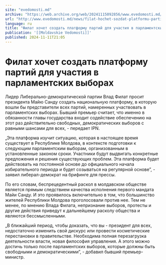 ```yaml
---
site: "evedomosti.md"
archive: "https://web.archive.org/web/20241115092856/www.evedomosti.md/news/filat-hochet-sozdat-platformu-partij-dlya-uchastiya-v-parlam"
url: "http://www.evedomosti.md/news/filat-hochet-sozdat-platformu-partij-dlya-uchastiya-v-parlam"
language: ru
title: "Филат хочет создать платформу партий для участия в парламентских выборах"
publication: '[[Moldavskie Vedomosti]]'
published: 2024-11-11T21:05
---
```


# Филат хочет создать платформу партий для участия в парламентских выборах

Лидер Либерально-демократической партии Влад Филат просит президента Майю Санду создать национальную платформу, в которую вошли бы представители всех партий, намеренных участвовать в парламентских выборах. Бывший премьер считает, что именно в обязанности главы государства входит содействие обеспечению на этот раз действительно свободных, демократических выборов с равными шансами для всех, - передает IPN.

„Эта платформа изучит ситуацию, которая в настоящее время существует в Республике Молдова, в контексте подготовки к следующим парламентским выборам, организованным в установленные законом сроки. Участники будут выдвигать конкретные предложения и решения существующих проблем. Эта платформа будет действовать на постоянной основе до официального начала избирательного периода и будет созываться на регулярной основе”, - заявил либерал-демократ на брифинге для прессы.

По его словам, беспрецедентный раскол в молдавском обществе является прямым следствием качества исполнения первого мандата Майи Санду. И это проявилось включительно в том, что большинство жителей Республики Молдова проголосовали против нее. Тем не менее, по мнению Влада Филата, непризнание выборов, протесты и другие действия приведут к дальнейшему расколу общества и являются бессмысленными.

„В ближайший период, чтобы доказать, что вы - президент для всех, недостаточно изменить свой дискурс или провести косметические перестановки в правительстве. Необходима полная перезагрузка деятельности власти, новая философия управления. А этого можно достичь только после парламентских выборов, которые должны быть свободными и демократическими”, - добавил бывший премьер-министр.